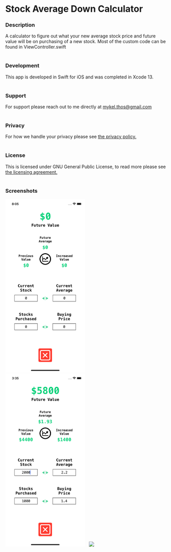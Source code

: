 # Stock Average Down Calculator


### Description
A calculator to figure out what your new average stock price and future value will be on purchasing of a new stock. Most of the custom code can be found in ViewController.swift 
<br/><br/>
### Development
This app is developed in Swift for iOS and was completed in Xcode 13.
<br/><br/>
### Support
For support please reach out to me directly at mykel.thos@gmail.com
<br/><br/>
### Privacy
For how we handle your privacy please see <a href="https://github.com/MThos/Stock-Average-Down-Calculator/blob/main/PRIVACY">the privacy policy.</a>
<br/><br/>
### License
This is licensed under GNU General Public License, to read more please see <a href="https://github.com/MThos/Stock-Average-Down-Calculator/blob/main/LICENSE">the licensing agreement.</a>
<br/><br/>
### Screenshots
<p float="left">
  <img src="https://github.com/MThos/Stock-Average-Down-Calculator/blob/main/Screenshot-1.png" width="250">&nbsp;&nbsp;
  <img src="https://github.com/MThos/Stock-Average-Down-Calculator/blob/main/Screenshot-2.png" width="250">&nbsp;&nbsp;
  <img src="https://github.com/MThos/Stock-Average-Down-Calculator/blob/main/Screenshot-3.png" width="250">
</p>
